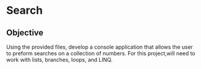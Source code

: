 # Search

## Objective
Using the provided files, develop a console application that allows the user to preform searches on a collection of numbers. For this project,will need to work with lists, branches, loops, and LINQ. 
